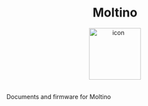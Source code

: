 <h1 align="center">Moltino</h1>
<p align="center">
  <img src="https://github.com/athomas1967/Moltino/blob/main/images/icon.png" alt="icon" width="120"/>
</p>
<br>
Documents and firmware for Moltino
